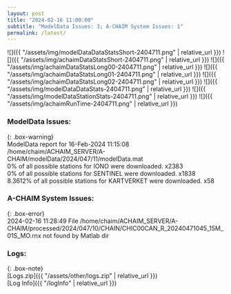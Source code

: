 ```yaml
---
layout: post
title: "2024-02-16 11:00:00"
subtitle: "ModelData Issues: 3; A-CHAIM System Issues: 1"
permalink: /latest/
---
```


![]({{ "/assets/img/modelDataDataStatsShort-2404711.png" | relative_url }})
![]({{ "/assets/img/achaimDataStatsShort-2404711.png" | relative_url }})
![]({{ "/assets/img/achaimDataStatsLong00-2404711.png" | relative_url }})
![]({{ "/assets/img/achaimDataStatsLong01-2404711.png" | relative_url }})
![]({{ "/assets/img/achaimDataStatsLong02-2404711.png" | relative_url }})
![]({{ "/assets/img/modelDataDataStats-2404711.png" | relative_url }})
![]({{ "/assets/img/modelDataStationStats-2404711.png" | relative_url }})
![]({{ "/assets/img/achaimRunTime-2404711.png" | relative_url }})


### ModelData Issues:  
  
{: .box-warning}  
 ModelData report for 16-Feb-2024 11:15:08   
 /home/chaim/ACHAIM_SERVER/A-CHAIM/modelData/2024/047/11/modelData.mat   
 0% of all possible stations for IONO were downloaded. x2383   
 0% of all possible stations for SENTINEL were downloaded. x1838   
 8.3612% of all possible stations for KARTVERKET were downloaded. x58   
  
### A-CHAIM System Issues:  
  
{: .box-error}  
2024-02-16 11:28:49 File /home/chaim/ACHAIM_SERVER/A-CHAIM/processed/2024/047/10/CHAIN/CHIC00CAN_R_20240471045_15M_01S_MO.rnx not found by Matlab dir  

### Logs:  
  
{: .box-note}  
[Logs.zip]({{ "/assets/other/logs.zip" | relative_url }})  
[Log Info]({{ "/logInfo" | relative_url }})  
